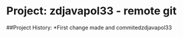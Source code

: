# Project: zdjavapol33 - remote git
  
  ##Project History:
  *First change made and commitedzdjavapol33